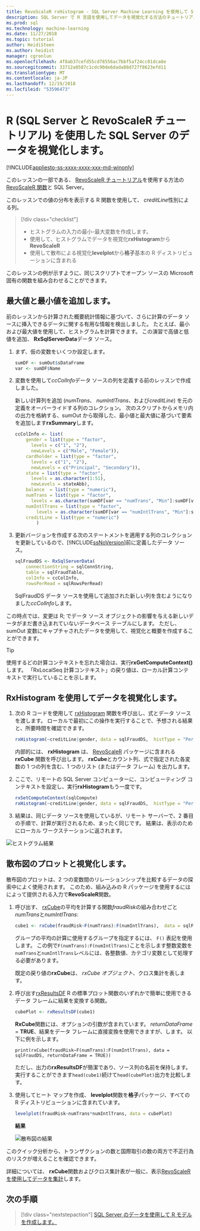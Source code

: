 ```yaml
---
title: RevoScaleR rxHistogram - SQL Server Machine Learning を使用して SQL Server のデータを視覚化します。
description: SQL Server で R 言語を使用してデータを視覚化する方法のチュートリアル。
ms.prod: sql
ms.technology: machine-learning
ms.date: 11/27/2018
ms.topic: tutorial
author: HeidiSteen
ms.author: heidist
manager: cgronlun
ms.openlocfilehash: 4f8ab37cefd55cd78556ac7bbf5af24cc01dca8e
ms.sourcegitcommit: 33712a0587c1cdc90de6dada88d727f8623efd11
ms.translationtype: MT
ms.contentlocale: ja-JP
ms.lasthandoff: 12/19/2018
ms.locfileid: "53596473"
---
```

#  <a name="visualize-sql-server-data-using-r-sql-server-and-revoscaler-tutorial"></a>R (SQL Server と RevoScaleR チュートリアル) を使用した SQL Server のデータを視覚化します。
[!INCLUDE[appliesto-ss-xxxx-xxxx-xxx-md-winonly](../../includes/appliesto-ss-xxxx-xxxx-xxx-md-winonly.md)]

このレッスンの一部である、 [RevoScaleR チュートリアル](deepdive-data-science-deep-dive-using-the-revoscaler-packages.md)を使用する方法の[RevoScaleR 関数](https://docs.microsoft.com/machine-learning-server/r-reference/revoscaler/revoscaler)と SQL Server。

このレッスンでの値の分布を表示する R 関数を使用して、 *creditLine*性別による列。

> [!div class="checklist"]
> * ヒストグラムの入力の最小-最大変数を作成します。
> * 使用して、ヒストグラムでデータを視覚化**rxHistogram**から**RevoScaleR**
> * 使用して散布による視覚化**levelplot**から**格子**基本の R ディストリビューションに含まれる

このレッスンの例が示すように、同じスクリプトでオープン ソースの Microsoft 固有の関数を組み合わせることができます。

## <a name="add-maximum-and-minimum-values"></a>最大値と最小値を追加します。

前のレッスンから計算された概要統計情報に基づいて、さらに計算のデータ ソースに挿入できるデータに関する有用な情報を検出しました。 たとえば、最小および最大値を使用して、ヒストグラムを計算できます。 この演習で高値と低値を追加、 **RxSqlServerData**データ ソース。

1. まず、仮の変数をいくつか設定します。
  
    ```R
    sumDF <- sumOut$sDataFrame
    var <- sumDF$Name
    ```
  
2. 変数を使用して*ccColInfo*データ ソースの列を定義する前のレッスンで作成しました。
  
   新しい計算列を追加 (*numTrans*、 *numIntlTrans*、および*creditLine*) を元の定義をオーバーライドする列のコレクション。 次のスクリプトからメモリ内の出力を格納する、sumOut から取得した、最小値と最大値に基づいて要素を追加します**rxSummary**します。 
  
    ```R 
    ccColInfo <- list(
        gender = list(type = "factor",
          levels = c("1", "2"), 
          newLevels = c("Male", "Female")),
        cardholder = list(type = "factor",
          levels = c("1", "2"), 
          newLevels = c("Principal", "Secondary")), 
        state = list(type = "factor", 
          levels = as.character(1:51), 
          newLevels = stateAbb), 
        balance  = list(type = "numeric"),
        numTrans = list(type = "factor", 
          levels = as.character(sumDF[var == "numTrans", "Min"]:sumDF[var == "numTrans", "Max"])),
        numIntlTrans = list(type = "factor",  
            levels = as.character(sumDF[var == "numIntlTrans", "Min"]:sumDF[var =="numIntlTrans", "Max"])),
        creditLine = list(type = "numeric")
            )
    ```
  
3. 更新バージョンを作成する次のステートメントを適用する列のコレクションを更新しているので、[!INCLUDE[ssNoVersion](../../includes/ssnoversion-md.md)]前に定義したデータ ソース。
  
    ```R
    sqlFraudDS <- RxSqlServerData(
        connectionString = sqlConnString,
        table = sqlFraudTable,
        colInfo = ccColInfo,
        rowsPerRead = sqlRowsPerRead)
    ```
  
    SqlFraudDS データ ソースを使用して追加された新しい列を含むようになりました*ccColInfo*します。
  
この時点では、変更は R; でデータ ソース オブジェクトの影響を与える新しいデータがまだ書き込まれていないデータベース テーブルにします。 ただし、sumOut 変数にキャプチャされたデータを使用して、視覚化と概要を作成することができます。 

> [!TIP]
> 使用するどの計算コンテキストを忘れた場合は、実行**rxGetComputeContext()** します。 「RxLocalSeq 計算コンテキスト」の戻り値は、ローカル計算コンテキストで実行していることを示します。

## <a name="visualize-data-using-rxhistogram"></a>RxHistogram を使用してデータを視覚化します。

1. 次の R コードを使用して [rxHistogram](https://docs.microsoft.com/machine-learning-server/r-reference/revoscaler/rxhistogram) 関数を呼び出し、式とデータ ソースを渡します。 ローカルで最初にこの操作を実行することで、予想される結果と、所要時間を確認できます。
  
    ```R
    rxHistogram(~creditLine|gender, data = sqlFraudDS,  histType = "Percent")
    ```
 
    内部的には、 **rxHistogram** は、 [RevoScaleR](https://docs.microsoft.com/machine-learning-server/r-reference/revoscaler/rxcube) パッケージに含まれる **rxCube** 関数を呼び出します。 **rxCube**とカウント列、式で指定された各変数の 1 つの列を含む、1 つのリスト (またはデータ フレーム) を出力します。
    
2. ここで、リモートの SQL Server コンピューターに、コンピューティング コンテキストを設定し、実行**rxHistogram**もう一度です。
  
    ```R
    rxSetComputeContext(sqlCompute)
    rxHistogram(~creditLine|gender, data = sqlFraudDS,  histType = "Percent")
    ```
 
3. 結果は、同じデータ ソースを使用しているが、リモート サーバーで、2 番目の手順で、計算が実行されるため、まったく同じです。 結果は、表示のためにローカル ワークステーションに返されます。
   
  ![ヒストグラム結果](media/rsql-sue-histogramresults.jpg "ヒストグラム結果")


## <a name="visualize-with-scatter-plots"></a>散布図のプロットと視覚化します。

散布図のプロットは、2 つの変数間のリレーションシップを比較するデータの探索中によく使用されます。 このため、組み込みの R パッケージを使用するにはによって提供される入力で**RevoScaleR**関数。

1. 呼び出す、 [rxCube](https://docs.microsoft.com/machine-learning-server/r-reference/revoscaler/rxcrosstabs)の平均を計算する関数*fraudRisk*の組み合わせごと*numTrans*と*numIntlTrans*:
  
    ```R
    cube1 <- rxCube(fraudRisk~F(numTrans):F(numIntlTrans),  data = sqlFraudDS)
    ```
  
    グループの平均の計算に使用するグループを指定するには、 `F()` 表記を使用します。 この例で`F(numTrans):F(numIntlTrans)`ことを示します整数変数を`numTrans`と`numIntlTrans`レベルには、各整数値、カテゴリ変数として処理する必要があります。
  
    既定の戻り値の**rxCube**は、 *rxCube オブジェクト*、クロス集計を表します。 
  
2. 呼び出す[rxResultsDF](https://docs.microsoft.com/machine-learning-server/r-reference/revoscaler/rxresultsdf) R の標準プロット関数のいずれかで簡単に使用できるデータ フレームに結果を変換する関数。
  
    ```R
    cubePlot <- rxResultsDF(cube1)
    ```
  
    **RxCube**関数には、オプションの引数が含まれています。 *returnDataFrame* = **TRUE**、結果をデータ フレームに直接変換を使用できますが、します。 以下に例を示します。
    
    `print(rxCube(fraudRisk~F(numTrans):F(numIntlTrans), data = sqlFraudDS, returnDataFrame = TRUE))`
       
    ただし、出力の**rxResultsDF**が簡潔であり、ソース列の名前を保持します。 実行することができます`head(cube1)`続けて`head(cubePlot)`出力を比較します。
  
3. 使用してヒート マップを作成、 **levelplot**関数を**格子**パッケージ、すべての R ディストリビューションに含まれています。
  
    ```R
    levelplot(fraudRisk~numTrans*numIntlTrans, data = cubePlot)
    ```
  
    **結果**
  
    ![散布図の結果](media/rsql-sue-scatterplotresults.jpg "散布図の結果")
  
このクイック分析から、トランザクションの数と国際取引の数の両方で不正行為のリスクが増えることを確認できます。

詳細については、 **rxCube**関数およびクロス集計表が一般に、表示[RevoScaleR を使用してデータを集計](https://docs.microsoft.com/machine-learning-server/r/how-to-revoscaler-data-summaries)します。

## <a name="next-steps"></a>次の手順

> [!div class="nextstepaction"]
> [SQL Server のデータを使用して R モデルを作成します。](../../advanced-analytics/tutorials/deepdive-create-models.md)